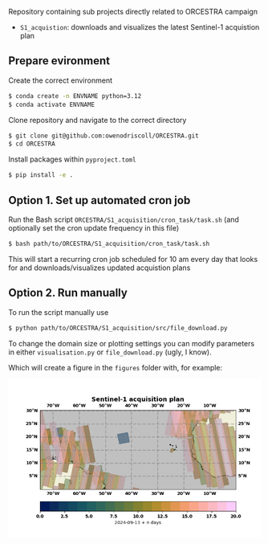 Repository containing sub projects directly related to ORCESTRA campaign

- `S1_acquistion`: downloads and visualizes the latest Sentinel-1 acquistion plan

## Prepare evironment

Create the correct environment

```bash
$ conda create -n ENVNAME python=3.12
$ conda activate ENVNAME
```
Clone repository and navigate to the correct directory

```bash
$ git clone git@github.com:owenodriscoll/ORCESTRA.git
$ cd ORCESTRA
```
Install packages within `pyproject.toml`

```bash
$ pip install -e .
```

## Option 1. Set up automated cron job
Run the Bash script `ORCESTRA/S1_acquisition/cron_task/task.sh` (and optionally set the cron update frequency in this file)

```bash
$ bash path/to/ORCESTRA/S1_acquisition/cron_task/task.sh
```

This will start a recurring cron job scheduled for 10 am every day that looks for and downloads/visualizes updated acquistion plans

## Option 2. Run manually

To run the script manually use

```bash
$ python path/to/ORCESTRA/S1_acquisition/src/file_download.py
```

To change the domain size or plotting settings you can modify parameters in either `visualisation.py` or `file_download.py` (ugly, I know).

Which will create a figure in the `figures` folder with, for example:

![alt text](S1_acquisition/figures/S1_acquisition_plan_example.png)